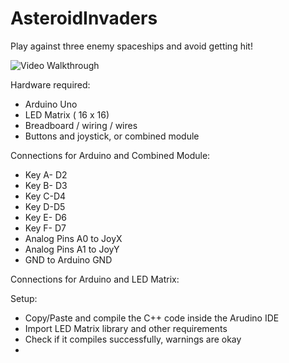 # AsteroidInvaders
Play against three enemy spaceships and avoid getting hit!


<img src ="https://media.giphy.com/media/imXZNAOa5qZz2JGhiW/giphy-downsized-large.gif" title='Video Walkthrough' width='' alt='Video Walkthrough' />

Hardware required:
- Arduino Uno
- LED Matrix ( 16 x 16)
- Breadboard / wiring / wires
- Buttons and joystick, or combined module


Connections for Arduino and Combined Module:
- Key A- D2
- Key B- D3
- Key C-D4
- Key D-D5
- Key E- D6
- Key F- D7
- Analog Pins A0 to JoyX
- Analog Pins A1 to JoyY
- GND to Arduino GND

Connections for Arduino and LED Matrix:

Setup:
- Copy/Paste and compile the C++ code inside the Arudino IDE
- Import LED Matrix library and other requirements
- Check if it compiles successfully, warnings are okay
- 
